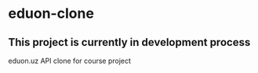 # eduon-clone
## This project is currently in development process
eduon.uz API clone for course project
